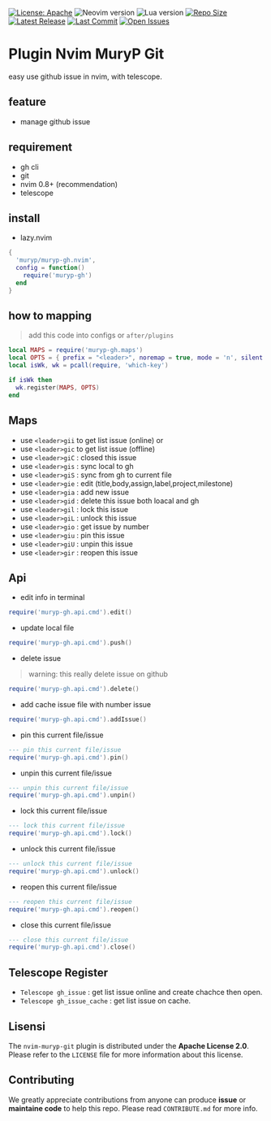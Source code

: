 [![License: Apache](https://img.shields.io/badge/License-Apache-blue.svg)](https://opensource.org/licenses/Apache-2.0)
![Neovim version](https://img.shields.io/badge/Neovim-0.8.x-green.svg)
![Lua version](https://img.shields.io/badge/Lua-5.4-yellow.svg)
[![Repo Size](https://img.shields.io/github/repo-size/muryp/muryp-gh.nvim)](https://github.com/muryp/muryp-gh.nvim)
[![Latest Release](https://img.shields.io/github/release/muryp/muryp-gh.nvim)](https://github.com/muryp/muryp-gh.nvim/releases/latest)
[![Last Commit](https://img.shields.io/github/last-commit/muryp/muryp-gh.nvim)](https://github.com/muryp/muryp-gh.nvim/commits/master)
[![Open Issues](https://img.shields.io/github/issues/muryp/muryp-gh.nvim)](https://github.com/muryp/muryp-gh.nvim/issues)
# Plugin Nvim MuryP Git
easy use github issue in nvim, with telescope.
## feature
- manage github issue
## requirement
- gh cli
- git
- nvim 0.8+ (recommendation)
- telescope
## install
- lazy.nvim
```lua
{
  'muryp/muryp-gh.nvim',
  config = function()
    require('muryp-gh')
  end
}
```
## how to mapping
> add this code into configs or `after/plugins`
```lua
local MAPS = require('muryp-gh.maps')
local OPTS = { prefix = "<leader>", noremap = true, mode = 'n', silent = true }
local isWk, wk = pcall(require, 'which-key')

if isWk then
  wk.register(MAPS, OPTS)
end
```

## Maps
- use `<leader>gii` to get list issue (online)
or
- use `<leader>gic` to get list issue (offline)
- use `<leader>giC` : closed this issue
- use `<leader>gis` : sync local to gh
- use `<leader>giS` : sync from gh to current file
- use `<leader>gie` : edit (title,body,assign,label,project,milestone)
- use `<leader>gia` : add new issue
- use `<leader>gid` : delete this issue both loacal and gh
- use `<leader>gil` : lock this issue
- use `<leader>giL` : unlock this issue
- use `<leader>gio` : get issue by number
- use `<leader>giu` : pin this issue
- use `<leader>giU` : unpin this issue
- use `<leader>gir` : reopen this issue

## Api
- edit info in terminal
```lua
require('muryp-gh.api.cmd').edit()
```
- update local file
```lua
require('muryp-gh.api.cmd').push()
```
- delete issue
> warning: this really delete issue on github
```lua
require('muryp-gh.api.cmd').delete()
```
- add cache issue file with number issue
```lua
require('muryp-gh.api.cmd').addIssue()
```
- pin this current file/issue
```lua
--- pin this current file/issue
require('muryp-gh.api.cmd').pin()
```
- unpin this current file/issue
```lua
--- unpin this current file/issue
require('muryp-gh.api.cmd').unpin()
```
- lock this current file/issue
```lua
--- lock this current file/issue
require('muryp-gh.api.cmd').lock()
```
- unlock this current file/issue
```lua
--- unlock this current file/issue
require('muryp-gh.api.cmd').unlock()
```
- reopen this current file/issue
```lua
--- reopen this current file/issue
require('muryp-gh.api.cmd').reopen()
```
- close this current file/issue
```lua
--- close this current file/issue
require('muryp-gh.api.cmd').close()
```

## Telescope Register
- `Telescope gh_issue` : get list issue online and create chachce then open.
- `Telescope gh_issue_cache` : get list issue on cache.

## Lisensi
The `nvim-muryp-git` plugin is distributed under the **Apache License 2.0**. Please refer to the `LICENSE` file for more information about this license.

## Contributing
We greatly appreciate contributions from anyone can produce **issue** or **maintaine code** to help this repo. Please read `CONTRIBUTE.md` for more info.